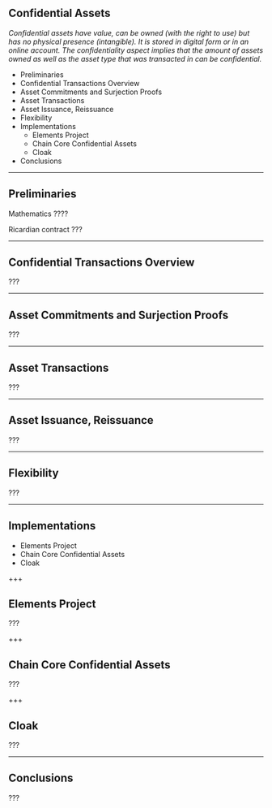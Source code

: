 ## Confidential Assets

*Confidential assets have value, can be owned (with the right to use) but has no physical presence (intangible). It is stored in digital form or in an online account. The confidentiality aspect implies that the amount of assets owned as well as the asset type that was transacted in can be confidential.*

- Preliminaries
- Confidential Transactions Overview
- Asset Commitments and Surjection Proofs
- Asset Transactions
- Asset Issuance, Reissuance
- Flexibility
- Implementations
  - Elements Project
  - Chain Core Confidential Assets
  - Cloak
- Conclusions

---

## Preliminaries

Mathematics ????

Ricardian contract ???

---

## Confidential Transactions Overview

???

---

## Asset Commitments and Surjection Proofs

???

---

## Asset Transactions

???

---

## Asset Issuance, Reissuance

???

---

## Flexibility

???

---

## Implementations

  - Elements Project
  - Chain Core Confidential Assets
  - Cloak

+++

## Elements Project

???

+++


## Chain Core Confidential Assets

???

+++


## Cloak

???

---

## Conclusions

???
